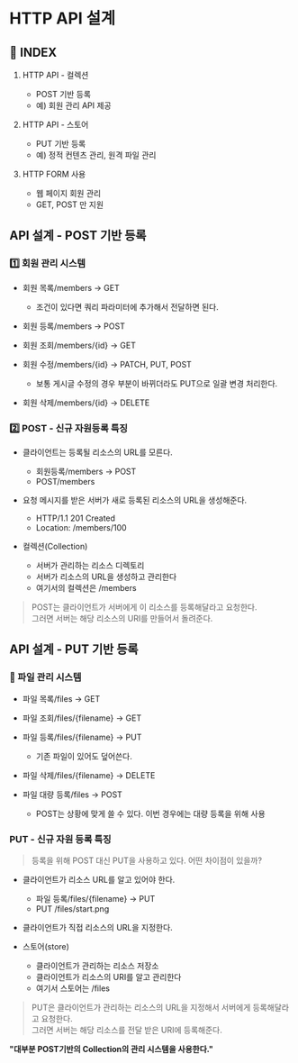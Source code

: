 # **HTTP API 설계**

## **📄 INDEX**
1. HTTP API - 컬렉션
    * POST 기반 등록
    * 예) 회원 관리 API 제공

2. HTTP API - 스토어
    * PUT 기반 등록
    * 예) 정적 컨텐츠 관리, 원격 파일 관리

3. HTTP FORM 사용
    * 웹 페이지 회원 관리
    * GET, POST 만 지원

## **API 설계 - POST 기반 등록**
### 1️⃣ 회원 관리 시스템
* 회원 목록/members -> GET 
  * 조건이 있다면 쿼리 파라미터에 추가해서 전달하면 된다.

* 회원 등록/members -> POST
* 회원 조회/members/{id} -> GET
* 회원 수정/members/{id} -> PATCH, PUT, POST
  * 보통 게시글 수정의 경우 부분이 바뀌더라도 PUT으로 일괄 변경 처리한다.

* 회원 삭제/members/{id} -> DELETE

### 2️⃣ POST - 신규 자원등록 특징
* 클라이언트는 등록될 리소스의 URL를 모른다.
  * 회원등록/members -> POST
  * POST/members

* 요청 메시지를 받은 서버가 새로 등록된 리소스의 URL을 생성해준다.
  * HTTP/1.1 201 Created
  * Location: /members/100

* 컬렉션(Collection)
  * 서버가 관리하는 리소스 디렉토리
  * 서버가 리소스의 URL을 생성하고 관리한다
  * 여기서의 컬렉션은 /members

> POST는 클라이언트가 서버에게 이 리소스를 등록해달라고 요청한다.  
> 그러면 서버는 해당 리소스의 URI를 만들어서 돌려준다. 

## **API 설계 - PUT 기반 등록**
### **📄 파일 관리 시스템**
* 파일 목록/files -> GET
* 파일 조회/files/{filename} -> GET
* 파일 등록/files/{filename} -> PUT 
  * 기존 파일이 있어도 덮어쓴다.

* 파일 삭제/files/{filename} -> DELETE
* 파일 대량 등록/files -> POST
  * POST는 상황에 맞게 쓸 수 있다. 이번 경우에는 대량 등록을 위해 사용

### **PUT - 신규 자원 등록 특징**
> 등록을 위해 POST 대신 PUT을 사용하고 있다. 어떤 차이점이 있을까?

* 클라이언트가 리소스 URL를 알고 있어야 한다.
  * 파일 등록/files/{filename} -> PUT
  * PUT /files/start.png

* 클라이언트가 직접 리소스의 URL을 지정한다.
* 스토어(store)
  * 클라이언트가 관리하는 리소스 저장소
  * 클라이언트가 리소스의 URI를 알고 관리한다
  * 여기서 스토어는 /files

> PUT은 클라이언트가 관리하는 리소스의 URL을 지정해서 서버에게 등록해달라고 요청한다.  
> 그러면 서버는 해당 리소스를 전달 받은 URI에 등록해준다.

**"대부분 POST기반의 Collection의 관리 시스템을 사용한다."**